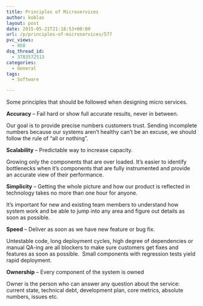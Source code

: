 ```yaml
---
title: Principles of Microservices
author: koblas
layout: post
date: 2015-05-21T21:18:53+00:00
url: /p/principles-of-microservices/577
pvc_views:
  - 950
dsq_thread_id:
  - 3783572513
categories:
  - General
tags:
  - Software

---
```

Some principles that should be followed when designing micro services.

**Accuracy** – Fail hard or show full accurate results, never in between.

Our goal is to provide precise numbers customers trust. Sending incomplete numbers because our systems aren&#8217;t healthy can&#8217;t be an excuse, we should follow the rule of &#8220;all or nothing&#8221;.

**Scalability** – Predictable way to increase capacity.

Growing only the components that are over loaded. It&#8217;s easier to identify bottlenecks when it&#8217;s components that are fully instrumented and provide an accurate view of their performance.

**Simplicity** – Getting the whole picture and how our product is reflected in technology takes no more than one hour for anyone.

It&#8217;s important for new and existing team members to understand how system work and be able to jump into any area and figure out details as soon as possible.

**Speed** – Deliver as soon as we have new feature or bug fix.

Untestable code, long deployment cycles, high degree of dependencies or manual QA-ing are all blockers to make sure customers get fixes and features as soon as possible.  Small components with regression tests yield rapid deployment.

**Ownership** – Every component of the system is owned

Owner is the person who can answer any question about the service: current state, technical debt, development plan, core metrics, absolute numbers, issues etc.